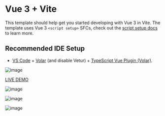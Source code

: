 # Vue 3 + Vite

This template should help get you started developing with Vue 3 in Vite. The template uses Vue 3 `<script setup>` SFCs, check out the [script setup docs](https://v3.vuejs.org/api/sfc-script-setup.html#sfc-script-setup) to learn more.

## Recommended IDE Setup

- [VS Code](https://code.visualstudio.com/) + [Volar](https://marketplace.visualstudio.com/items?itemName=Vue.volar) (and disable Vetur) + [TypeScript Vue Plugin (Volar)](https://marketplace.visualstudio.com/items?itemName=Vue.vscode-typescript-vue-plugin).


![image](https://user-images.githubusercontent.com/98203936/232685609-780c6dd4-2bae-405d-b049-63c45445b7a1.png)

[LIVE DEMO](https://quiet-seahorse-f60fe2.netlify.app/)



![image](https://user-images.githubusercontent.com/98203936/232688211-7ea2163f-240c-400b-8b43-398f5a82f8e8.png)


![image](https://user-images.githubusercontent.com/98203936/232688267-2f5788d8-65e9-448b-8d2d-b4f5a5f65414.png)


![image](https://user-images.githubusercontent.com/98203936/232688335-bbb1f232-6253-48f3-84f0-cadc90136302.png)


